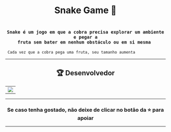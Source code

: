# <p align="center"> Snake Game 🐍 </p> 

### <div align="center"><code> Snake é um jogo em que a cobra precisa explorar um ambiente e pegar a fruta sem bater em nenhum obstáculo ou em si mesma </code>
<code> Cada vez que a cobra pega uma fruta, seu tamanho aumenta </code></div>
 

-------------------------------------------------------------------------------------------------------------------------------------------

## <p align="center"> 🏆 Desenvolvedor </p> 

<table align="center">
	<tr>
		<td>
            <a href="https://github.com/onlygr/spotify-clone/graphs/contributors">
              <img src="https://contrib.rocks/image?repo=onlygr/spotify-clone" />
            </a>
        </td>
	</tr>
</table>

----------------------------------------------------------

### <p align="center"> Se caso tenha gostado, não deixe de clicar no botão da ⭐ para apoiar </p>

----------------------------------------------------------
